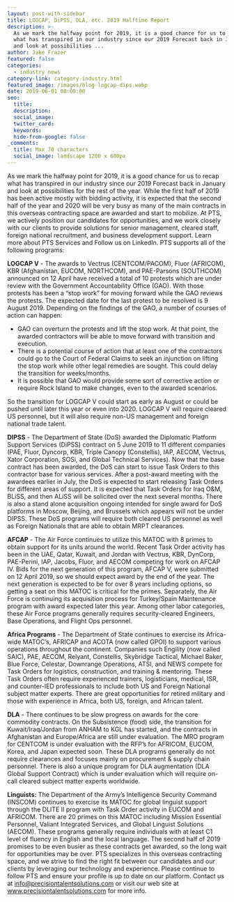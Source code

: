 ```yaml
---
layout: post-with-sidebar
title: LOGCAP, DiPSS, DLA, etc. 2019 Halftime Report
description: >-
  As we mark the halfway point for 2019, it is a good chance for us to recap
  what has transpired in our industry since our 2019 Forecast back in January
  and look at possibilities ...
author: Jake Frazer
featured: false
categories:
  - industry news
category-link: category-industry.html
featured_image: /images/blog-logcap-dips.webp
date: 2019-06-01 00:00:00
seo:
  title:
  description:
  social_image:
  twitter_card:
  keywords:
  hide-from-google: false
_comments:
  title: Max 70 characters
  social_image: landscape 1200 x 600px
---
```

As we mark the halfway point for 2019, it is a good chance for us to recap what has transpired in our industry since our 2019 Forecast back in January and look at possibilities for the rest of the year. While the first half of 2019 has been active mostly with bidding activity, it is expected that the second half of the year and 2020 will be very busy as many of the main contracts in this overseas contracting space are awarded and start to mobilize. At PTS, we actively position our candidates for opportunities, and we work closely with our clients to provide solutions for senior management, cleared staff, foreign national recruitment, and business development support. Learn more about PTS Services and Follow us on LinkedIn. PTS supports all of the following programs:

**LOGCAP V** - The awards to Vectrus (CENTCOM/PACOM), Fluor (AFRICOM), KBR (Afghanistan, EUCOM, NORTHCOM), and PAE-Parsons (SOUTHCOM) announced on 12 April have received a total of 10 protests which are under review with the Government Accountability Office (GAO). With those protests has been a “stop work” for moving forward while the GAO reviews the protests. The expected date for the last protest to be resolved is 9 August 2019. Depending on the findings of the GAO, a number of courses of action can happen:

* GAO can overturn the protests and lift the stop work. At that point, the awarded contractors will be able to move forward with transition and execution.
* There is a potential course of action that at least one of the contractors could go to the Court of Federal Claims to seek an injunction on lifting the stop work while other legal remedies are sought. This could delay the transition for weeks/months.
* It is possible that GAO would provide some sort of corrective action or require Rock Island to make changes, even to the awarded scenarios.

So the transition for LOGCAP V could start as early as August or could be pushed until later this year or even into 2020. LOGCAP V will require cleared US personnel, but it will also require non-US management and foreign national trade talent.

**DIPSS** - The Department of State (DoS) awarded the Diplomatic Platform Support Services (DiPSS) contract on 5 June 2019 to 11 different companies (PAE, Fluor, Dyncorp, KBR, Triple Canopy (Constellis), IAP, AECOM, Vectrus, Xator Corporation, SOSi, and Global Technical Services). Now that the base contract has been awarded, the DoS can start to issue Task Orders to this contractor base for various services. After a post-award meeting with the awardees earlier in July, the DoS is expected to start releasing Task Orders for different areas of support. It is expected that Task Orders for Iraq O&M, BLiSS, and then ALiSS will be solicited over the next several months. There is also a stand alone acquisition ongoing intended for single award for DoS platforms in Moscow, Beijing, and Brussels which appears will not be under DIPSS. These DoS programs will require both cleared US personnel as well as Foreign Nationals that are able to obtain MRPT clearances.

**AFCAP** - The Air Force continues to utilize this MATOC with 8 primes to obtain support for its units around the world. Recent Task Order activity has been in the UAE, Qatar, Kuwait, and Jordan with Vectrus, KBR, DynCorp, PAE-Perini, IAP, Jacobs, Fluor, and AECOM competing for work on AFCAP IV. Bids for the next generation of this program, AFCAP V, were submitted on 12 April 2019, so we should expect award by the end of the year. The next generation is expected to be for over 8 years including options, so getting a seat on this MATOC is critical for the primes. Separately, the Air Force is continuing its acquisition process for Turkey/Spain Maintenance program with award expected later this year. Among other labor categories, these Air Force programs generally requires security-cleared Engineers, Base Operations, and Flight Ops personnel.

**Africa Programs** - The Department of State continues to exercise its Africa-wide MATOC’s, AFRICAP and ACOTA (now called GPOI) to support various operations throughout the continent. Companies such Engility (now called SAIC), PAE, AECOM, Relyant, Constellis, Skybridge Tactical, Michael Baker, Blue Force, Celestar, Downrange Operations, ATSI, and NEWS compete for Task Orders for logistics, construction, and training & mentoring. These Task Orders often require experienced trainers, logisticians, medical, ISR, and counter-IED professionals to include both US and Foreign National subject matter experts. There are great opportunities for retired military and those with experience in Africa, both US, foreign, and African talent.

**DLA** - There continues to be slow progress on awards for the core commodity contracts. On the Subsistence (food) side, the transition for Kuwait/Iraq/Jordan from ANHAM to KGL has started, and the contracts in Afghanistan and Europe/Africa are still under evaluation. The MRO program for CENTCOM is under evaluation with the RFP’s for AFRICOM, EUCOM, Korea, and Japan expected soon. These DLA programs generally do not require clearances and focuses mainly on procurement & supply chain personnel. There is also a unique program for DLA augmentation (DLA Global Support Contract) which is under evaluation which will require on-call cleared subject matter experts worldwide.

**Linguists:** The Department of the Army’s Intelligence Security Command (INSCOM) continues to exercise its MATOC for global linguist support through the DLITE II program with Task Order activity in EUCOM and AFRICOM. There are 20 primes on this MATOC including Mission Essential Personnel, Valiant Integrated Services, and Global Linguist Solutions (AECOM). These programs generally require individuals with at least C1 level of fluency in English and the local language. The second half of 2019 promises to be even busier as these contracts get awarded, so the long wait for opportunities may be over. PTS specializes in this overseas contracting space, and we strive to find the right fit between our candidates and our clients by leveraging our technology and experience. Please continue to follow PTS and ensure your profile is up to date on our platform. Contact us at info@precisiontalentsolutions.com or visit our web site at www.precisiontalentsolutions.com for more info.